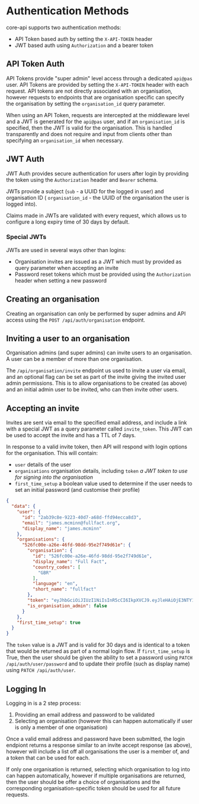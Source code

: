 # Authentication Methods
core-api supports two authentication methods:
 - API Token based auth by setting the `X-API-TOKEN` header
 - JWT based auth using `Authorization` and a bearer token

## API Token Auth
API Tokens provide "super admin" level access through a dedicated `api@pas` user.
API Tokens are provided by setting the `X-API-TOKEN` header with each request.
API tokens are not directly associated with an organisation, however requests to endpoints
that are organisation specific can specify the organisation by setting the
`organisation_id` query parameter.

When using an API Token, requests are intercepted at the middleware level and a JWT is
generated for the `api@pas` user, and if an `organisation_id` is specified, then the
JWT is valid for the organisation. This is handled transparently and does not require
and input from clients other than specifying an `organisation_id` when necessary.

## JWT Auth
JWT Auth provides secure authentication for users after login by providing the token
using the `Authorization` header and `Bearer` schema.

JWTs provide a subject (`sub` - a UUID for the logged in user) and organisation ID (
`organisation_id` - the UUID of the organisation the user is logged into).

Claims made in JWTs are validated with every request, which allows us to configure a
long expiry time of 30 days by default.

### Special JWTs
JWTs are used in several ways other than logins:
 - Organisation invites are issued as a JWT which must by provided as query parameter
   when accepting an invite
 - Password reset tokens which must be provided using the `Authorization` header
   when setting a new password

## Creating an organisation
Creating an organisation can only be performed by super admins and API access using the
`POST /api/auth/organisation` endpoint.

## Inviting a user to an organisation
Organisation admins (and super admins) can invite users to an organisation. A user
can be a member of more than one organisation.

The `/api/organisation/invite` endpoint us used to invite a user via email, and an
optional flag can be set as part of the invite giving the invited user admin permissions.
This is to allow organisations to be created (as above) and an initial admin user to be
invited, who can then invite other users.

## Accepting an invite
Invites are sent via email to the specified email address, and include a link with
a special JWT as a query parameter called `invite_token`. This JWT can be used to accept
the invite and has a TTL of 7 days.

In response to a valid invite token, then API will respond with login options for the
organisation. This will contain:
 - `user` details of the user
 - `organisations` organisation details, including `token` *a JWT token to use for signing into the organisation*
 - `first_time_setup` a boolean value used to determine if the user needs to set an initial password (and customise their profile)

```json
{
  "data": {
    "user": {
      "id": "2ab39c8e-9223-40d7-a68d-ffd94ecca8d3",
      "email": "james.mcminn@fullfact.org",
      "display_name": "james.mcminn"
    },
    "organisations": {
      "526fc00e-a26e-46fd-98dd-95e2f749d61e": {
        "organisation": {
          "id": "526fc00e-a26e-46fd-98dd-95e2f749d61e",
          "display_name": "Full Fact",
          "country_codes": [
            "GBR"
          ],
          "language": "en",
          "short_name": "fullfact"
        },
        "token": "eyJhbGciOiJIUzI1NiIsInR5cCI6IkpXVCJ9.eyJleHAiOjE3NTY1NDYxOTQsInN1YiI6IjJhYjM5YzhlLTkyMjMtNDBkNy1hNjhkLWZmZDk0ZWNjYThkMyIsImlhdCI6MTc1Mzk1NDE5NCwiZXh0cmFzIjp7fSwiaXNfYXBpX3VzZXIiOmZhbHNlLCJpc19wYXNzd29yZF9yZXNldCI6ZmFsc2UsIm9yZ2FuaXNhdGlvbl9pZCI6IjUyNmZjMDBlLWEyNmUtNDZmZC05OGRkLTk1ZTJmNzQ5ZDYxZSJ9.lcPHEEY_0ItqpmNLxgjQUgBjLPuWqWQrmL1MrnsQ_e4",
        "is_organisation_admin": false
      }
    },
    "first_time_setup": true
  }
}
```

The `token` value is a JWT and is valid for 30 days and is identical to a token that would
be returned as part of a normal login flow. If `first_time_setup` is True, then the user
should be given the ability to set a password using `PATCH /api/auth/user/password`
and to update their profile (such as display name) using `PATCH /api/auth/user`.

## Logging In
Logging in is a 2 step process:
1) Providing an email address and password to be validated
2) Selecting an organisation (however this can happen automatically if user is only a member of one organisation)

Once a valid email address and password have been submitted, the login endpiont returns
a response similar to an invite accept response (as above), however will include a list
off all organisations the user is a member of, and a token that can be used for each.

If only one organisation is returned, selecting which organisation to log into can happen
automatically, however if multiple organisations are returned, then the user should be
offer a choice of organisations and the corresponding organisation-specific token should
be used for all future requests.

